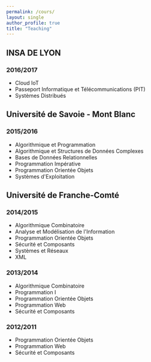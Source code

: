 ```yaml
---
permalink: /cours/
layout: single
author_profile: true
title: "Teaching"
---
```


## INSA DE LYON
### 2016/2017
* Cloud IoT
* Passeport Informatique et Télécommunications (PIT)
* Systèmes Distribués

## Université de Savoie - Mont Blanc
### 2015/2016
* Algorithmique et Programmation
* Algorithmique et Structures de Données Complexes
* Bases de Données Relationnelles
* Programmation Impérative
* Programmation Orientée Objets
* Systèmes d'Exploitation

## Université de Franche-Comté
### 2014/2015
* Algorithmique Combinatoire
* Analyse et Modélisation de l'Information
* Programmation Orientée Objets
* Sécurité et Composants
* Systèmes et Réseaux
* XML

### 2013/2014
* Algorithmique Combinatoire
* Programmation I
* Programmation Orientée Objets
* Programmation Web
* Sécurité et Composants

### 2012/2011
* Programmation Orientée Objets
* Programmation Web 
* Sécurité et Composants